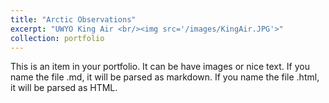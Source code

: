 ```yaml
---
title: "Arctic Observations"
excerpt: "UWYO King Air <br/><img src='/images/KingAir.JPG'>"
collection: portfolio
---
```


This is an item in your portfolio. It can be have images or nice text. If you name the file .md, it will be parsed as markdown. If you name the file .html, it will be parsed as HTML. 
